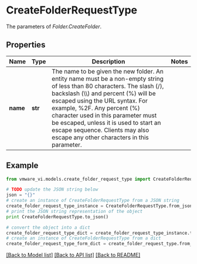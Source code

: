 # CreateFolderRequestType

The parameters of *Folder.CreateFolder*. 

## Properties
Name | Type | Description | Notes
------------ | ------------- | ------------- | -------------
**name** | **str** | The name to be given the new folder. An entity name must be a non-empty string of less than 80 characters. The slash (/), backslash (\\\\) and percent (%) will be escaped using the URL syntax. For example, %2F. Any percent (%) character used in this parameter must be escaped, unless it is used to start an escape sequence. Clients may also escape any other characters in this parameter.  | 

## Example

```python
from vmware_vi.models.create_folder_request_type import CreateFolderRequestType

# TODO update the JSON string below
json = "{}"
# create an instance of CreateFolderRequestType from a JSON string
create_folder_request_type_instance = CreateFolderRequestType.from_json(json)
# print the JSON string representation of the object
print CreateFolderRequestType.to_json()

# convert the object into a dict
create_folder_request_type_dict = create_folder_request_type_instance.to_dict()
# create an instance of CreateFolderRequestType from a dict
create_folder_request_type_form_dict = create_folder_request_type.from_dict(create_folder_request_type_dict)
```
[[Back to Model list]](../README.md#documentation-for-models) [[Back to API list]](../README.md#documentation-for-api-endpoints) [[Back to README]](../README.md)


